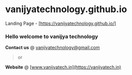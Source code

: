 # vanijyatechnology.github.io
Landing Page - [https://vanijyatechnology.github.io/]
### Hello welcome to vanijya technology
**Contact us** @ vanijyatechnology@gmail.com
>or

**Website** @ [www.vanijyatech.in](https://vanijyatech.in)
